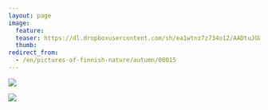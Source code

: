 ```yaml
---
layout: page
image:
  feature:
  teaser: https://dl.dropboxusercontent.com/sh/ea1wtnz7z734o12/AADtuJGWeEqGSQ-_kni48Bnva/luontokuvat/syksy/IMG27788-245px.jpg
  thumb:
redirect_from:
  - /en/pictures-of-finnish-nature/autumn/00015
---
```


[![](https://dl.dropboxusercontent.com/sh/ea1wtnz7z734o12/AAB7gqWHbL-mrHRy8BQSsvu8a/luontokuvat/syksy/IMG27784-800px.jpg)](https://dl.dropboxusercontent.com/sh/ea1wtnz7z734o12/AAB9BG-tFxYP15_x_jr6_kbxa/luontokuvat/syksy/IMG27784.jpg)

[![](https://dl.dropboxusercontent.com/sh/ea1wtnz7z734o12/AADseprx42S-ZGdjRUl6pT6Ra/luontokuvat/syksy/IMG27788-800px.jpg)](https://dl.dropboxusercontent.com/sh/ea1wtnz7z734o12/AABbvljuMnYwZGyN_wMncBtSa/luontokuvat/syksy/IMG27788.jpg)
